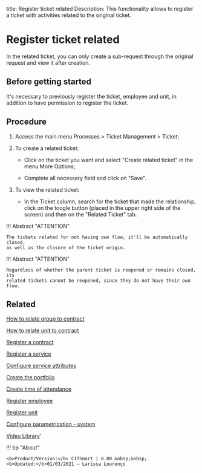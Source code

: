 title: Register ticket related
Description: This functionality allows to register a ticket with activities related to the original ticket.
# Register ticket related

In the related ticket, you can only create a sub-request through the original request and view it after creation.

Before getting started
--------------------------

It's necessary to previously register the ticket, employee and unit, in addition
to have permission to register the ticket.

Procedure
------------

1.  Access the main menu Processes \> Ticket Management \> Ticket;

2.  To create a related ticket:

    -   Click on the ticket you want and select "Create related ticket" in the
        menu More Options;

    -   Complete all necessary field and click on "Save".

3.  To view the related ticket:

    -   In the Ticket column, search for the ticket that made the relationship,
        click on the toogle button (placed in the upper right side of the screen)
        and then on the "Related Ticket" tab.


!!! Abstract "ATTENTION"

    The tickets related for not having own flow, it'll be automatically closed,
    as well as the closure of the ticket origin.

!!! Abstract "ATTENTION"

    Regardless of whether the parent ticket is reopened or remains closed, its
    related tickets cannot be reopened, since they do not have their own flow.

Related
-----------

[How to relate group to contract](/en-us/citsmart-platform-8/processes/tickets/configuration/relate-group-to-contract.html)

[How to relate unit to contract](/en-us/citsmart-platform-8/processes/tickets/configuration/relate-unit-to-contract.html)

[Register a contract](/en-us/citsmart-platform-8/additional-features/contract-management/use/register-contract.html)

[Register a service](/en-us/citsmart-platform-8/processes/portfolio-and-catalog/use/register-a-service.html)

[Configure service attributes](/en-us/citsmart-platform-8/processes/portfolio-and-catalog/use/configure-services-attributes.html)

[Create the portfolio](/en-us/citsmart-platform-8/processes/portfolio-and-catalog/use/create-the-portfolio.html)

[Create time of attendance](/en-us/citsmart-platform-8/processes/service-level/use/create-time-attendance.html)

[Register employee](/en-us/citsmart-platform-8/initial-settings/access-settings/user/register-employee.html)

[Register unit](/en-us/citsmart-platform-8/platform-administration/region-and-language/register-unit.html)

[Configure parametrization - system](/en-us/citsmart-platform-8/platform-administration/parameters-list/configure-parametrization-system.html)

<i class='fa fa-youtube-play  fa-2x' style='color:#97ce17;vertical-align: middle;'> </i> [Video Library](https://www.youtube.com/playlist?list=PLB5qK2uzf2RNrJnhiXj3dbmgsm9-quhfz)'

!!! tip "About"

    <b>Product/Version:</b> CITSmart | 8.00 &nbsp;&nbsp;
    <b>Updated:</b>01/03/2021 – Larissa Lourenço
